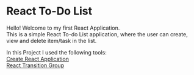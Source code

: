 # React To-Do List

Hello! Welcome to my first React Application.\
This is a simple React To-do List application, where the user can create, view and delete item/task in the list.

In this Project I used the following tools:\
[Create React Application](https://github.com/facebook/create-react-app)\
[React Transition Group](http://reactcommunity.org/react-transition-group/)
